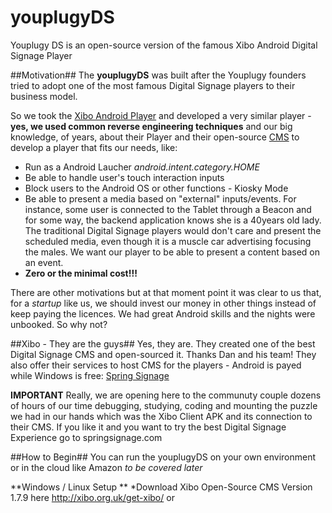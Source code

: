 # youplugyDS
Youplugy DS is an open-source version of the famous Xibo Android Digital Signage Player 

##Motivation##
The **youplugyDS** was built after the Youplugy founders tried to adopt one of the most famous Digital Signage players to their business model.    


So we took the [Xibo Android Player](http://http://xibo.org.uk/)  and developed a very similar player - **yes, we used common reverse engineering techniques** and our big knowledge, of years, about their Player and their open-source [CMS](http://xibo.org.uk/get-xibo/) to develop a player that fits our needs, like:
* Run as a Android Laucher *android.intent.category.HOME*
* Be able to handle user's touch interaction inputs
* Block users to the Android OS or other functions - Kiosky Mode
* Be able to present a media based on "external" inputs/events. For instance, some user is connected to the Tablet through a Beacon and for some way, the backend application knows she is a 40years old lady. The traditional Digital Signage players would don't care and present the scheduled media, even though it is a muscle car advertising focusing the males. We want our player to be able to present a content based on an event. 
* **Zero or the minimal cost!!!**


There are other motivations but at that moment point it was clear to us that, for a *startup* like us, we should invest our money in other things instead of keep paying the licences. We had great Android skills and the nights were unbooked. So why not?

##Xibo - They are the guys##
Yes, they are. They created one of the best Digital Signage CMS and open-sourced it. Thanks Dan and his team!
They also offer their services to host CMS for the players - Android is payed while Windows is free: [Spring Signage](https://springsignage.com/)

**IMPORTANT**
Really, we are opening here to the communuty couple dozens of hours of our time debugging, studying, coding and mounting the puzzle we had in our hands which was the Xibo Client APK and its connection to their CMS.
If you like it and you want to try the best Digital Signage Experience go to springsignage.com



##How to Begin##
You can run the youplugyDS on your own environment or in the cloud like Amazon *to be covered later*

**Windows / Linux Setup **
*Download Xibo Open-Source CMS Version 1.7.9 here http://xibo.org.uk/get-xibo/ or 












